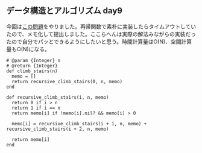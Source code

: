 ## データ構造とアルゴリズム day9
今回は[この問題](https://leetcode.com/problems/climbing-stairs/)をやりました。再帰関数で素朴に実装したらタイムアウトしていたので、メモ化して提出しました。ここらへんは実際の解法みながらの実装だったので自分でパッとできるようにしたいと思う。時間計算量はO(N)、空間計算量もO(N)になる。

```
# @param {Integer} n
# @return {Integer}
def climb_stairs(n)
  memo = []
  return recursive_climb_stairs(0, n, memo)
end

def recursive_climb_stairs(i, n, memo)
  return 0 if i > n
  return 1 if i == n
  return memo[i] if !memo[i].nil? && memo[i] > 0
  
  memo[i] = recursive_climb_stairs(i + 1, n, memo) + recursive_climb_stairs(i + 2, n, memo)
  
  return memo[i]
end
```
